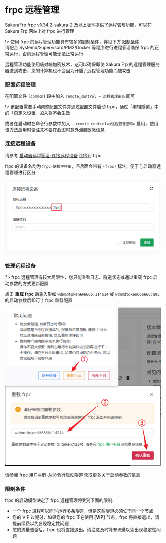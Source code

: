 # frpc 远程管理

SakuraFrp frpc v0.34.2-sakura-2 及以上版本提供了远程管理功能，可以在 Sakura Frp 网站上对 frpc 进行管理

!> 使用 frpc 的远程管理功能具有较多的限制条件，详见下方 [限制条件](#限制条件)  
请配合 Systemd/Supervisord/PM2/Docker 等程序进行进程管理确保 frpc 的正常运行，否则远程管理可能无法正常运行

远程管理功能使用端对端加密技术，这可以确保即使 Sakura Frp 的远程管理服务器遭到攻击，您的计算机也不会因为开启了远程管理功能而被攻击

### 配置远程管理

在配置文件 `[common]` 段中加入 `remote_control = 远程管理密码` 即可

!> 该配置需要手动调整配置文件并通过配置文件启动 frpc，通过「编辑隧道」中的「自定义设置」加入将不会生效

或者在启动时在命令行参数中加入 `--remote_control=<远程管理密码>` 启用，使用该方法启用时请注意不要在截图时意外泄漏敏感信息

### 连接远程设备

请参考 [启动器远程管理-连接远程设备](/launcher/remote#连接远程设备) 连接到 frpc

frpc 的设备名均为 `frpc-随机字符串`，且后面会带有 `(frpc)` 标注，便于与启动器远程管理进行区分

![](_images/remote-0.png)

### 管理远程设备

?> frpc 远程管理有较大局限性，您只能查看日志、隧道状态或通过重载 frpc 启动参数的方式更新配置

点击 **重载 frpc** 后输入形如 `wdnmdtoken666666:114514` 或 `wdnmdtoken666666:n95` 的启动参数后即可让 frpc 重载配置

![](_images/remote-1.png)

请参阅 [frpc 用户手册-从命令行启动隧道](/frpc/manual#cli-usage) 获取更多关于启动参数的信息

### 限制条件

frpc 的启动模型决定了 frpc 远程管理将受到下面的限制:

+ 一个 frpc 进程可以同时运行多条隧道，但是这些隧道必须位于同一个节点
+ 您的 VIP 过期时，如果您的 frpc 正在使用 **[VIP]** 节点，frpc 将直接退出，请提前续费以免出现稳定性问题
+ 您的流量告罄后，frpc 也将直接退出，请注意及时补充流量以免出现稳定性问题
